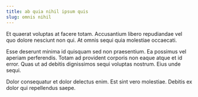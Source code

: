 ```yaml
---
title: ab quia nihil ipsum quis
slug: omnis nihil
---
```


Et quaerat voluptas at facere totam. Accusantium libero repudiandae vel quo dolore nesciunt non qui. At omnis sequi quia molestiae occaecati.

Esse deserunt minima id quisquam sed non praesentium. Ea possimus vel aperiam perferendis. Totam ad provident corporis non eaque atque et id error. Quas ut ad debitis dignissimos sequi voluptas nostrum. Eius unde sequi.

Dolor consequatur et dolor delectus enim. Est sint vero molestiae. Debitis ex dolor qui repellendus saepe.
